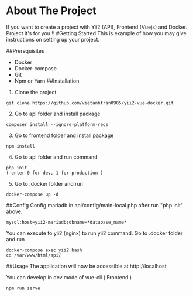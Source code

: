 # About The Project
If you want to create a project with Yii2 (API), Frontend (Vuejs) and Docker. Project it's for you !!
#Getting Started
This is example of how you may give instructions on setting up your project.

##Prerequisites
- Docker
- Docker-compose
- Git
- Npm or Yarn
##Installation
1. Clone the project
````
git clone https://github.com/vietanhtran0905/yii2-vue-docker.git
````
2. Go to api folder and install package
````
composer install --ignore-platform-reqs
````
3. Go to frontend folder and install package
````
npm install 
````
4. Go to api folder and run command
````
php init
( enter 0 for dev, 1 for production )
````
5. Go to .docker folder and run
````
docker-compose up -d
````
##Config
Config mariadb in api/config/main-local.php after run "php init" above.
````
mysql:host=yii2-mariadb;dbname=*database_name*
````
You can execute to yii2 (nginx) to run yii2 command.
Go to .docker folder and run
````
docker-compose exec yii2 bash
cd /var/www/html/api/
````
##Usage
The application will now be accessible at http://localhost

You can develop in dev mode of vue-cli ( Frontend )
````
npm run serve
````

